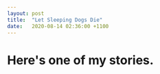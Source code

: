 ```yaml
---
layout: post
title:  "Let Sleeping Dogs Die"
date:   2020-08-14 02:36:00 +1100
---
```


# Here's one of my stories.
